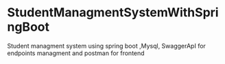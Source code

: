 # StudentManagmentSystemWithSpringBoot
Student managment system using spring boot ,Mysql, SwaggerApI for endpoints managment  and postman for frontend
